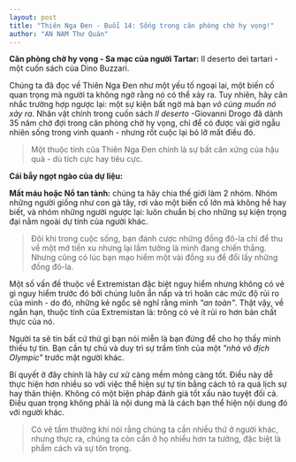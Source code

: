 ```yaml
---
layout: post
title: "Thiên Nga Đen - Buổi 14: Sống trong căn phòng chờ hy vọng!"
author: "AN NAM Thư Quán"
---
```


**Căn phòng chờ hy vọng - Sa mạc của người Tartar:** Il deserto dei tartari - một cuốn sách của Dino Buzzari.

Chúng ta đã đọc về Thiên Nga Đen như một yếu tố ngoại lai, một biến cố quan trọng mà người ta không ngờ rằng nó có thể xảy ra. Tuy nhiên, hãy cân nhắc trường hợp ngược lại: một sự kiện bất ngờ mà bạn *vô cùng muốn nó xảy ra*. Nhân vật chính trong cuốn sách *Il deserto* -Giovanni Drogo đã dành 35 năm chờ đợi trong căn phòng chờ hy vọng, chỉ để có được vài giờ ngẫu nhiên sống trong vinh quanh - nhưng rốt cuộc lại bỏ lỡ mất điều đó.

> Một thuộc tính của Thiên Nga Đen chính là sự bất cân xứng của hậu quả - dù tích cực hay tiêu cực.

**Cái bẫy ngọt ngào của dự liệu:**

**Mất máu hoặc Nổ tan tành:** chúng ta hãy chia thế giới làm 2 nhóm. Nhóm những người giống như con gà tây, rơi vào một biến cố lớn mà không hề hay biết, và nhóm những người ngược lại: luôn chuẩn bị cho những sự kiện trọng đại nằm ngoài dự tính của người khác.

> Đôi khi trong cuộc sống, bạn đánh cược những đồng đô-la chỉ để thu về một mớ tiền xu nhưng lại lầm tưởng là mình đang chiến thắng. Nhưng cũng có lúc bạn mạo hiểm một vài đồng xu để đổi lấy những đồng đô-la.

Một số vấn đề thuộc về Extremistan đặc biệt nguy hiểm nhưng không có vẻ gì nguy hiểm trước đó bởi chúng luôn ẩn nấp và trì hoãn các mức độ rủi ro của mình - do đó, những kẻ ngốc sẽ nghĩ rằng mình *"an toàn"*. Thật vậy, về ngắn hạn, thuộc tính của Extremistan là: trông có vẻ ít rủi ro hơn bản chất thực của nó.

Người ta sẽ tin bất cứ thứ gì bạn nói miễn là bạn đừng để cho họ thấy mình thiếu tự tin. Bạn cần tự chủ và duy trì sự trầm tĩnh của một *"nhà vô địch Olympic"* trước mặt người khác.

Bí quyết ở đây chính là hãy cư xử càng mềm mỏng càng tốt. Điều này dễ thực hiện hơn nhiều so với việc thể hiện sự tự tin bằng cách tỏ ra quá lịch sự hay thân thiện. Không có một biện pháp đánh giá tốt xấu nào tuyệt đối cả. Điều quan trọng không phải là nội dung mà là cách bạn thể hiện nội dung đó với người khác.

> Có vẻ tầm thường khi nói rằng chúng ta cần nhiều thứ ở người khác, nhưng thực ra, chúng ta còn cần ở họ nhiều hơn ta tưởng, đặc biệt là phẩm cách và sự tôn trọng.